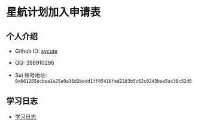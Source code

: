 # 星航计划加入申请表

## 个人介绍

- Github ID: [sycute](https://github.com/sycute)

- QQ: 398910296

- Sui 账号地址: `0x661265ecbea1a25e0a36d2bedd1ff05418fed2183b5c62c0243bee5ac30c52d6`

## 学习日志
- [学习日志](journal.md)
